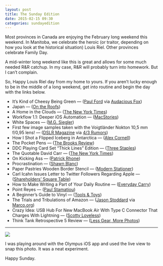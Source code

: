 ```yaml
---
layout: post
title: The Sunday Edition
date: 2015-02-15 09:30
categories: sundayedition
---
```


Most provinces in Canada are enjoying the February long weekend this weekend. In Manitoba, we celebrate the heroic (or traitor, depending on how you look at the historical situation) Louis Riel. Other provinces celebrate Family Day.

A mid-winter long weekend like this is great and allows for some much needed R&R catchup. In my case, R&R will probably turn into homework. But I can’t complain.

So, Happy Louis Riel day from my home to yours. If you aren’t lucky enough to be in the middle of a long weekend, get into routine and begin the day with the links below.

* It’s Kind of Cheesy Being Green — ([Paul Ford](https://medium.com/message/its-kind-of-cheesy-being-green-2c72cc9e5eda) via [Audacious Fox](http://audaciousfox.com/2015/02/12/green-with-envy.html))
* Japan — ([On the Roofs](http://ontheroofs.com/japan/))
* A Home in the Clouds — ([The New York Times](http://www.nytimes.com/2015/02/15/realestate/stunning-views-at-one57-for-47-3-million.html))
* Workflow 1.1: Deeper iOS Automation — ([MacStories](http://www.macstories.net/reviews/workflow-1-1-deeper-ios-automation/))
* White Spaces — ([M.G. Siegler](https://medium.com/five-hundred-words/white-spaces-4e91c255acec))
* First few image samples taken with the Voigtländer Nokton 10,5 mm f/0,95 lens! — ([DSLR Magazine](http://www.dslrmagazine.com/digital/objetivos-para-camaras-digitales/voigtlander-nokton-10-5-mm-f-0-95-toma-de-contacto.html) via [4/3 Rumors](http://www.43rumors.com/first-few-image-samples-taken-with-the-voigtlander-nokton-105-mm-f095-lens/))
* How I Shot a Flipped Iceberg in Antarctica — ([Alex Cornell](https://medium.com/gone/how-i-got-to-see-an-upside-down-iceberg-5279bb8db72b))
* The Pocket Pens — ([The Brooks Review](https://brooksreview.net/2015/02/the-pocket-pens/))
* DDC Playing Card Set “Thick Lines” Edition — ([Three Staples](http://www.threestaples.com/blog/ddc-playing-card-set-thick-lines-edition))
* The Quotable David Carr — ([The New York Times](http://www.nytimes.com/2015/02/13/business/media/david-carr-excerpts.html?_r=0))
* On Kicking Ass — ([Patrick Rhone](http://patrickrhone.com/2015/02/11/on-kicking-ass/))
* Procrastination — ([Shawn Blanc](http://shawnblanc.net/2015/02/procrastination/))
* Paper Pastries Wooden Border Stencil — ([Modern Stationer](http://www.modernstationer.com/blog/2015/2/10/paper-pastries-wooden-border-stencil))
* Carl Icahn Issues Letter to Twitter Followers Regarding Apple — ([Shareholders’ Square Table](http://www.shareholderssquaretable.com/letter-to-twitter-followers-regarding-apple/))
* How to Make Writing a Part of Your Daily Routine — ([Everyday Carry](http://everydaycarry.com/posts/4684/How-to-Make-Writing-a-Part-of-Your-Daily-Routine))
* Point Reyes — ([Paul Stamatiou](http://paulstamatiou.com/photos/point-reyes/))
* A Beginner’s Guide to Vinyl — ([Tools & Toys](http://toolsandtoys.net/guides/beginners-guide-to-vinyl/))
* The Trials and Tribulations of Amazon — ([Jason Stoddard](http://www.head-fi.org/t/701900/schiit-happened-the-story-of-the-worlds-most-improbable-start-up/4695#post_11198852) via [Marco.org](http://www.marco.org/2015/02/10/schiit-selling-on-amazon))
* Crazy Idea: USB Hub For New MacBook Air With Type C Connector That Charges With Lightning — ([Scotty Loveless](http://www.scottyloveless.com/blog/2015/crazy-idea-usb-hub-for-new-macbook-air-with-type-c-connector))
* Think Tank Retrospective 5 Review — ([Less Gear, More Photos](http://www.lessgearmorephotos.com/think-tank-retrospective-5-review/))

---

*![](http://thenewsprint.s3.amazonaws.com/media/2015/02/Self-Portrait-Smaller-2.jpg)*

I was playing around with the Olympus iOS app and used the live view to snap this photo. It was a neat experiment.

Happy Sunday.

